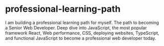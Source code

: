 # professional-learning-path

I am building a professional learning path for myself. The path to becoming a Senior Web Developer. Deep dive into JavaScript, the most popular framework React, Web performance, CSS, deploying websites, TypeScript, and functional JavaScript to become a professional web developer today.